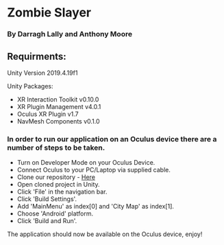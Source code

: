 # Zombie Slayer
### By Darragh Lally and Anthony Moore

## Requirments:
Unity Version 2019.4.19f1

Unity Packages:
* XR Interaction Toolkit v0.10.0
* XR Plugin Management v4.0.1
* Oculus XR Plugin v1.7
* NavMesh Components v0.1.0


### In order to run our application on an Oculus device there are a number of steps to be taken.

* Turn on Developer Mode on your Oculus Device.
* Connect Oculus to your PC/Laptop via supplied cable.
* Clone our repository - [Here](https://github.com/DarraghLally/Oculus-Game
)
* Open cloned project in Unity.
* Click 'File' in the navigation bar.
* Click 'Build Settings'.
* Add 'MainMenu' as index[0] and 'City Map' as index[1].
* Choose 'Android' platform.
* Click 'Build and Run'.

The application should now be available on the Oculus device, enjoy!

